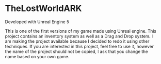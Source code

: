 # TheLostWorldARK

Developed with Unreal Engine 5

This is one of the first versions of my game made using Unreal engine. This project contains an inventory system as well as a Drag and Drop system. I am making the project available because I decided to redo it using other techniques. If you are interested in this project, feel free to use it, however the name of the project should not be copied, I ask that you change the name based on your own game.

